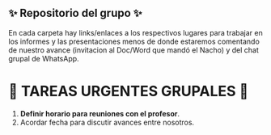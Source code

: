 ## ✨ Repositorio del grupo ✨

En cada carpeta hay links/enlaces a los respectivos lugares para trabajar en los informes y las presentaciones menos de donde estaremos comentando de nuestro avance (invitacion al Doc/Word que mandó el Nacho) y del chat grupal de WhatsApp.

# 🚨 TAREAS URGENTES GRUPALES 🚨

1. **Definir horario para reuniones con el profesor**.
2. Acordar fecha para discutir avances entre nosotros.
